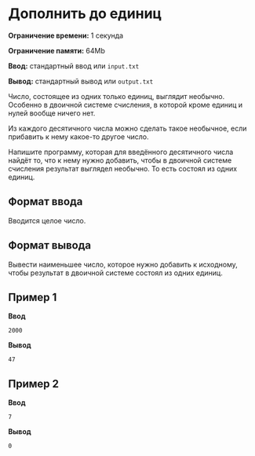 # Дополнить до единиц

**Ограничение времени:** 1 секунда

**Ограничение памяти:** 64Mb

**Ввод:** стандартный ввод или `input.txt`

**Вывод:** стандартный вывод или `output.txt`

Число, состоящее из одних только единиц, выглядит необычно. Особенно в двоичной системе счисления, в которой кроме единиц и нулей вообще ничего нет.

Из каждого десятичного числа можно сделать такое необычное, если прибавить к нему какое-то другое число.

Напишите программу, которая для введённого десятичного числа найдёт то, что к нему нужно добавить, чтобы в двоичной системе счисления результат выглядел необычно. То есть состоял из одних единиц.

## Формат ввода

Вводится целое число.

## Формат вывода

Вывести наименьшее число, которое нужно добавить к исходному, чтобы результат в двоичной системе состоял из одних единиц.

## Пример 1

**Ввод**
```
2000
```

**Вывод**
```
47
```

## Пример 2

**Ввод**
```
7
```

**Вывод**
```
0
```